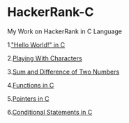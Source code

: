 # HackerRank-C

My Work on HackerRank in C Language

1.["Hello World!" in C](https://github.com/Shad-Sheikh/HackerRank-C/tree/main/ALL%20PROGRAMS)

2.[Playing With Characters]()

3.[Sum and Difference of Two Numbers]()

4.[Functions in C]()

5.[Pointers in C]()

6.[Conditional Statements in C]()

